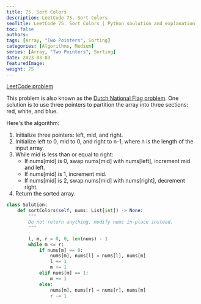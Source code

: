 ```yaml
---
title: 75. Sort Colors
description: LeetCode 75. Sort Colors
seoTitle: LeetCode 75. Sort Colors | Python soulution and explanation
toc: false
authors:
tags: [Array, "Two Pointers", Sorting]
categories: [Algorithms, Medium]
series: [Array, "Two Pointers", Sorting]
date: 2023-03-03
featuredImage:
weight: 75
---
```


[LeetCode problem](https://leetcode.com/problems/sort-colors/description/)

This problem is also known as the [Dutch National Flag problem](http://localhost:1313/en/tracks/algorithms-101/algorithms/#dutch-national-flag-problem). One solution is to use three pointers to partition the array into three sections: red, white, and blue.

Here's the algorithm:

1. Initialize three pointers: left, mid, and right.
1. Initialize left to 0, mid to 0, and right to n-1, where n is the length of the input array.
1. While mid is less than or equal to right:
   - If nums[mid] is 0, swap nums[mid] with nums[left], increment mid and left.
   - If nums[mid] is 1, increment mid.
   - If nums[mid] is 2, swap nums[mid] with nums[right], decrement right.
1. Return the sorted array.

```python
class Solution:
    def sortColors(self, nums: List[int]) -> None:
        """
        Do not return anything, modify nums in-place instead.
        """

        l, m, r = 0, 0, len(nums) - 1
        while m <= r:
            if nums[m] == 0:
                nums[m], nums[l] = nums[l], nums[m]
                l += 1
                m += 1
            elif nums[m] == 1:
                m += 1
            else:
                nums[m], nums[r] = nums[r], nums[m]
                r -= 1
```
